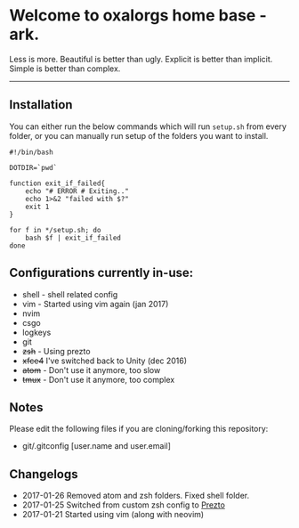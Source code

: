 # Welcome to oxalorgs home base - ark.

Less is more.
Beautiful is better than ugly.
Explicit is better than implicit.
Simple is better than complex.

---

## Installation

You can either run the below commands which will run `setup.sh`
from every folder, or you can manually run setup of the folders
you want to install.

```
#!/bin/bash

DOTDIR=`pwd`

function exit_if_failed{
    echo "# ERROR # Exiting.."
    echo 1>&2 "failed with $?"
    exit 1
} 

for f in */setup.sh; do
    bash $f | exit_if_failed
done
```

## Configurations currently in-use:

* shell - shell related config
* vim - Started using vim again (jan 2017)
* nvim
* csgo
* logkeys
* git
* ~~zsh~~ - Using prezto
* ~~xfce4~~ I've switched back to Unity (dec 2016)
* ~~atom~~ - Don't use it anymore, too slow
* ~~tmux~~ - Don't use it anymore, too complex

## Notes

Please edit the following files if you are cloning/forking this repository:

* git/.gitconfig [user.name and user.email]

## Changelogs

* 2017-01-26 Removed atom and zsh folders. Fixed shell folder.
* 2017-01-25 Switched from custom zsh config to
  [Prezto](https://github.com/sorin-ionescu/prezto)
* 2017-01-21 Started using vim (along with neovim)


